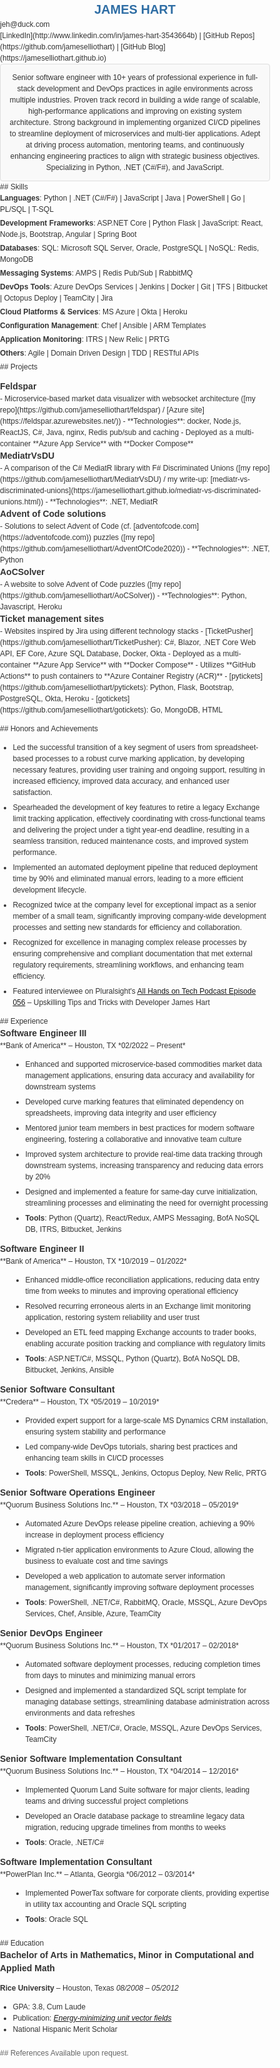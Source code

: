 <style>
/* General Styles */
body {
    font-family: Arial, sans-serif;
    color: #333;
    line-height: 1.5;
    margin: 0;
    padding: 0;
    font-size: 12px;
}

/* Header */
h1 {
    font-size: 20px;
    color: #2e6da4;
    text-align: center;
    margin: 0;
}

h2 {
    margin-bottom: 8px;
    color: #2e6da4;
    border-bottom: 1px solid #ddd;
    padding-bottom: 3px;
    font-size: 12px;
    margin-top: 16px;
    text-transform: uppercase;
}

/* Contact Information */
.contact-info p {
    text-align: center;
    color: #666;
    margin: 0;
}

/* Section Styling */
section {
    margin-bottom: 20px;
}

/* Summary Section */
.summary {
    background-color: #f9f9f9;
    padding: 12px;
    border: 1px solid #ddd;
    border-radius: 4px;
    text-align: center;
}

.summary p {
    margin: 0;
}

/* Skills Section */
.skills ul {
    list-style: none;
    padding: 0;
    margin: 0;
}

.skills li {
    margin-bottom: 4px;
}

/* Projects Section */

.projects > ul > li > ul {
    list-style: disc;
}

.projects > ul > li > ul > li > ul {
    list-style: circle;
}

.projects > ul {
    list-style: none;
    padding: 0;
}

.projects .project-title {
    font-weight: bold;
    font-size: 14px;
}

/* Achievements Section */

.achievements li {
    margin-bottom: 6px;
}

/* Experience Section */
.experience {
    margin-bottom: 20px;
}

.experience .job-title {
    font-weight: bold;
    font-size: 14px;
    color: #333;
}

.experience ul {
    margin-left: 20px;
}

.experience li {
    margin-bottom: 6px;
}

/* Education Section */
.education {
    margin-bottom: 20px;
}

.education .degree {
    font-weight: bold;
    font-size: 14px;
    color: #333;
}

/* References Section */
.references {
    font-size: 12px;
    color: #666;
}

</style>

# JAMES HART

<div class="contact-info">
jeh@duck.com
</div>
<div class="contact-info">
[LinkedIn](http://www.linkedin.com/in/james-hart-3543664b) | [GitHub Repos](https://github.com/jameselliothart) | [GitHub Blog](https://jameselliothart.github.io)
</div>

<div class="summary">
Senior software engineer with 10+ years of professional experience in full-stack development and DevOps practices in agile environments across multiple industries.
Proven track record in building a wide range of scalable, high-performance applications and improving on existing system architecture.
Strong background in implementing organized CI/CD pipelines to streamline deployment of microservices and multi-tier applications.
Adept at driving process automation, mentoring teams, and continuously enhancing engineering practices to align with strategic business objectives.
Specializing in Python, .NET (C#/F#), and JavaScript.
</div>

<div class="skills">
## Skills

- **Languages**: Python | .NET (C#/F#) | JavaScript | Java | PowerShell | Go | PL/SQL | T-SQL
- **Development Frameworks**: ASP.NET Core | Python Flask | JavaScript: React, Node.js, Bootstrap, Angular | Spring Boot
- **Databases**: SQL: Microsoft SQL Server, Oracle, PostgreSQL | NoSQL: Redis, MongoDB
- **Messaging Systems**: AMPS | Redis Pub/Sub | RabbitMQ
- **DevOps Tools**: Azure DevOps Services | Jenkins | Docker | Git | TFS | Bitbucket | Octopus Deploy | TeamCity | Jira
- **Cloud Platforms & Services**: MS Azure | Okta | Heroku
- **Configuration Management**: Chef | Ansible | ARM Templates
- **Application Monitoring**: ITRS | New Relic | PRTG
- **Others**: Agile | Domain Driven Design | TDD | RESTful APIs
</div>

<div class="projects">
## Projects

- <div class="project-title">Feldspar</div>
  - Microservice-based market data visualizer with websocket architecture ([my repo](https://github.com/jameselliothart/feldspar) / [Azure site](https://feldspar.azurewebsites.net/))
  - **Technologies**: docker, Node.js, ReactJS, C#, Java, nginx, Redis pub/sub and caching
  - Deployed as a multi-container **Azure App Service** with **Docker Compose**
- <div class="project-title">MediatrVsDU</div>
  - A comparison of the C# MediatR library with F# Discriminated Unions ([my repo](https://github.com/jameselliothart/MediatrVsDU) / my write-up: [mediatr-vs-discriminated-unions](https://jameselliothart.github.io/mediatr-vs-discriminated-unions.html))
  - **Technologies**: .NET, MediatR
- <div class="project-title">Advent of Code solutions</div>
  - Solutions to select Advent of Code (cf. [adventofcode.com](https://adventofcode.com)) puzzles ([my repo](https://github.com/jameselliothart/AdventOfCode2020))
  - **Technologies**: .NET, Python
- <div class="project-title">AoCSolver</div>
  - A website to solve Advent of Code puzzles ([my repo](https://github.com/jameselliothart/AoCSolver))
  - **Technologies**: Python, Javascript, Heroku
- <div class="project-title">Ticket management sites</div>
  - Websites inspired by Jira using different technology stacks
  - [TicketPusher](https://github.com/jameselliothart/TicketPusher): C#, Blazor, .NET Core Web API, EF Core, Azure SQL Database, Docker, Okta
    - Deployed as a multi-container **Azure App Service** with **Docker Compose**
    - Utilizes **GitHub Actions** to push containers to **Azure Container Registry (ACR)**
  - [pytickets](https://github.com/jameselliothart/pytickets): Python, Flask, Bootstrap, PostgreSQL, Okta, Heroku
  - [gotickets](https://github.com/jameselliothart/gotickets): Go, MongoDB, HTML
</div>

<div class="achievements">
## Honors and Achievements

- Led the successful transition of a key segment of users from spreadsheet-based processes to a robust curve marking application, by developing necessary features, providing user training and ongoing support, resulting in increased efficiency, improved data accuracy, and enhanced user satisfaction.
- Spearheaded the development of key features to retire a legacy Exchange limit tracking application, effectively coordinating with cross-functional teams and delivering the project under a tight year-end deadline, resulting in a seamless transition, reduced maintenance costs, and improved system performance.
- Implemented an automated deployment pipeline that reduced deployment time by 90% and eliminated manual errors, leading to a more efficient development lifecycle.
- Recognized twice at the company level for exceptional impact as a senior member of a small team, significantly improving company-wide development processes and setting new standards for efficiency and collaboration.
- Recognized for excellence in managing complex release processes by ensuring comprehensive and compliant documentation that met external regulatory requirements, streamlining workflows, and enhancing team efficiency.
- Featured interviewee on Pluralsight's [All Hands on Tech Podcast Episode 056](https://www.pluralsight.com/resource-center/podcasts/056-upskilling-james-hart) – Upskilling Tips and Tricks with Developer James Hart
</div>

<div class="experience">
## Experience

<div class="job-title">Software Engineer III</div>
**Bank of America** – Houston, TX
*02/2022 – Present*

- Enhanced and supported microservice-based commodities market data management applications, ensuring data accuracy and availability for downstream systems
- Developed curve marking features that eliminated dependency on spreadsheets, improving data integrity and user efficiency
- Mentored junior team members in best practices for modern software engineering, fostering a collaborative and innovative team culture
- Improved system architecture to provide real-time data tracking through downstream systems, increasing transparency and reducing data errors by 20%
- Designed and implemented a feature for same-day curve initialization, streamlining processes and eliminating the need for overnight processing
- **Tools**: Python (Quartz), React/Redux, AMPS Messaging, BofA NoSQL DB, ITRS, Bitbucket, Jenkins

<div class="job-title">Software Engineer II</div>
**Bank of America** – Houston, TX
*10/2019 – 01/2022*

- Enhanced middle-office reconciliation applications, reducing data entry time from weeks to minutes and improving operational efficiency
- Resolved recurring erroneous alerts in an Exchange limit monitoring application, restoring system reliability and user trust
- Developed an ETL feed mapping Exchange accounts to trader books, enabling accurate position tracking and compliance with regulatory limits
- **Tools**: ASP.NET/C#, MSSQL, Python (Quartz), BofA NoSQL DB, Bitbucket, Jenkins, Ansible

<div class="job-title">Senior Software Consultant</div>
**Credera** – Houston, TX
*05/2019 – 10/2019*

- Provided expert support for a large-scale MS Dynamics CRM installation, ensuring system stability and performance
- Led company-wide DevOps tutorials, sharing best practices and enhancing team skills in CI/CD processes
- **Tools**: PowerShell, MSSQL, Jenkins, Octopus Deploy, New Relic, PRTG

<div class="job-title">Senior Software Operations Engineer</div>
**Quorum Business Solutions Inc.** – Houston, TX
*03/2018 – 05/2019*

- Automated Azure DevOps release pipeline creation, achieving a 90% increase in deployment process efficiency
- Migrated n-tier application environments to Azure Cloud, allowing the business to evaluate cost and time savings
- Developed a web application to automate server information management, significantly improving software deployment processes
- **Tools**: PowerShell, .NET/C#, RabbitMQ, Oracle, MSSQL, Azure DevOps Services, Chef, Ansible, Azure, TeamCity

<div class="job-title">Senior DevOps Engineer</div>
**Quorum Business Solutions Inc.** – Houston, TX
*01/2017 – 02/2018*

- Automated software deployment processes, reducing completion times from days to minutes and minimizing manual errors
- Designed and implemented a standardized SQL script template for managing database settings, streamlining database administration across environments and data refreshes
- **Tools**: PowerShell, .NET/C#, Oracle, MSSQL, Azure DevOps Services, TeamCity

<div class="job-title">Senior Software Implementation Consultant</div>
**Quorum Business Solutions Inc.** – Houston, TX
*04/2014 – 12/2016*

- Implemented Quorum Land Suite software for major clients, leading teams and driving successful project completions
- Developed an Oracle database package to streamline legacy data migration, reducing upgrade timelines from months to weeks
- **Tools**: Oracle, .NET/C#

<div class="job-title">Software Implementation Consultant</div>
**PowerPlan Inc.** – Atlanta, Georgia
*06/2012 – 03/2014*

- Implemented PowerTax software for corporate clients, providing expertise in utility tax accounting and Oracle SQL scripting
- **Tools**: Oracle SQL
</div>

<div class="education">
## Education

<div class="degree">Bachelor of Arts in Mathematics, Minor in Computational and Applied Math</div>

**Rice University** – Houston, Texas
*08/2008 – 05/2012*

- GPA: 3.8, Cum Laude
- Publication: [*Energy-minimizing unit vector fields*](https://msp.org/involve/2010/3-4/involve-v3-n4-p.pdf)
- National Hispanic Merit Scholar
</div>

<div class="references">
## References
Available upon request.
</div>
